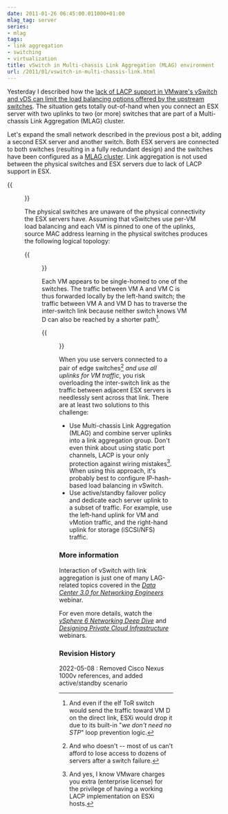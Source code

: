 ```yaml
---
date: 2011-01-26 06:45:00.011000+01:00
mlag_tag: server
series:
- mlag
tags:
- link aggregation
- switching
- virtualization
title: vSwitch in Multi-chassis Link Aggregation (MLAG) environment
url: /2011/01/vswitch-in-multi-chassis-link.html
---
```

Yesterday I described how the [lack of LACP support in VMware's vSwitch and vDS can limit the load balancing options offered by the upstream switches](/2011/01/vmware-vswitch-does-not-support-lacp.html). The situation gets totally out-of-hand when you connect an ESX server with two uplinks to two (or more) switches that are part of a Multi-chassis Link Aggregation (MLAG) cluster.

Let's expand the small network described in the previous post a bit, adding a second ESX server and another switch. Both ESX servers are connected to both switches (resulting in a fully redundant design) and the switches have been configured as a [MLAG cluster](/series/mlag.html). Link aggregation is not used between the physical switches and ESX servers due to lack of LACP support in ESX.
<!--more-->
{{<figure src="/2011/01/s320-vSwitch_MLAG_Phy.png" caption="Two ESXi hosts connected to two ToR switches">}}

The physical switches are unaware of the physical connectivity the ESX servers have. Assuming that vSwitches use per-VM load balancing and each VM is pinned to one of the uplinks, source MAC address learning in the physical switches produces the following logical topology:

{{<figure src="/2011/01/s320-vSwitch_MLAG_Log.png" caption="Each ESXi hosts looks like multiple single-attached servers">}}

Each VM appears to be single-homed to one of the switches. The traffic between VM A and VM C is thus forwarded locally by the left-hand switch; the traffic between VM A and VM D has to traverse the inter-switch link because neither switch knows VM D can also be reached by a shorter path[^DROP].

[^DROP]: And even if the elf ToR switch would send the traffic toward VM D on the direct link, ESXi would drop it due to its built-in "_we don't need no STP_" loop prevention logic.

{{<figure src="/2011/01/s320-vSwitch_MLAG_Traffic.png" caption="End-to-end traffic flow is suboptimal">}}

When you use servers connected to a pair of edge switches[^REDUNDANCY] *and use all uplinks for VM traffic*, you risk overloading the inter-switch link as the traffic between adjacent ESX servers is needlessly sent across that link. There are at least two solutions to this challenge:

* Use Multi-chassis Link Aggregation (MLAG) and combine server uplinks into a link aggregation group. Don't even think about using static port channels, LACP is your only protection against wiring mistakes[^LICENSE]. When using this approach, it's probably best to configure IP-hash-based load balancing in vSwitch.
* Use active/standby failover policy and dedicate each server uplink to a subset of traffic. For example, use the left-hand uplink for VM and vMotion traffic, and the right-hand uplink for storage (iSCSI/NFS) traffic.

[^REDUNDANCY]: And who doesn't -- most of us can't afford to lose access to dozens of servers after a switch failure.

[^LICENSE]: And yes, I know VMware charges you extra (enterprise license) for the privilege of having a working LACP implementation on ESXi hosts.

### More information

Interaction of vSwitch with link aggregation is just one of many LAG-related topics covered in the _[Data Center 3.0 for Networking Engineers](https://www.ipspace.net/DC30)_ webinar. 

For even more details, watch the _[vSphere 6 Networking Deep Dive](https://www.ipspace.net/VSphere_6_Networking_Deep_Dive)_ and _[Designing Private Cloud Infrastructure](https://www.ipspace.net/Designing_Private_Cloud_Infrastructure)_ webinars.

### Revision History

2022-05-08
: Removed Cisco Nexus 1000v references, and added active/standby scenario
